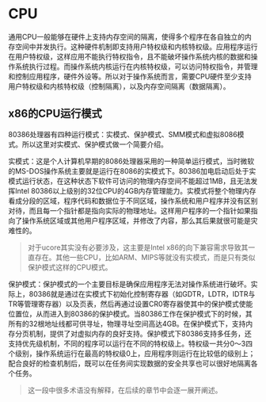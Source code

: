 # CPU

通用CPU一般能够在硬件上支持内存空间的隔离，使得多个程序在各自独立的内存空间中并发执行。这种硬件机制即支持用户特权级和内核特权级。应用程序运行在用户特权级，这样应用不能执行特权指令，且不能破坏操作系统内核的数据和操作系统执行过程。而操作系统内核运行在内核特权级，可以访问特权指令，并管理和控制应用程序，硬件外设等。所以对于操作系统而言，需要CPU硬件至少支持用户特权级和内核特权级（控制隔离），以及内存空间隔离（数据隔离）。

## x86的CPU运行模式

80386处理器有四种运行模式：实模式、保护模式、SMM模式和虚拟8086模式。所以这里对实模式、保护模式做一个简要介绍。

实模式：这是个人计算机早期的8086处理器采用的一种简单运行模式，当时微软的MS-DOS操作系统主要就是运行在8086的实模式下。80386加电启动后处于实模式运行状态，在这种状态下软件可访问的物理内存空间不能超过1MB，且无法发挥Intel 80386以上级别的32位CPU的4GB内存管理能力。实模式将整个物理内存看成分段的区域，程序代码和数据位于不同区域，操作系统和用户程序并没有区别对待，而且每一个指针都是指向实际的物理地址。这样用户程序的一个指针如果指向了操作系统区域或其他用户程序区域，并修改了内容，那么其后果就很可能是灾难性的。

> 对于ucore其实没有必要涉及，这主要是Intel x86的向下兼容需求导致其一直存在。其他一些CPU，比如ARM、MIPS等就没有实模式，而是只有类似保护模式这样的CPU模式。

保护模式：保护模式的一个主要目标是确保应用程序无法对操作系统进行破坏。实际上，80386就是通过在实模式下初始化控制寄存器（如GDTR，LDTR，IDTR与TR等管理寄存器）以及页表，然后再通过设置CR0寄存器使其中的保护模式使能位置位，从而进入到80386的保护模式。当80386工作在保护模式下的时候，其所有的32根地址线都可供寻址，物理寻址空间高达4GB。在保护模式下，支持内存分页机制，提供了对虚拟内存的良好支持。保护模式下80386支持多任务，还支持优先级机制，不同的程序可以运行在不同的特权级上。特权级一共分0～3四个级别，操作系统运行在最高的特权级0上，应用程序则运行在比较低的级别上；配合良好的检查机制后，既可以在任务间实现数据的安全共享也可以很好地隔离各个任务。

> 这一段中很多术语没有解释，在后续的章节中会逐一展开阐述。



